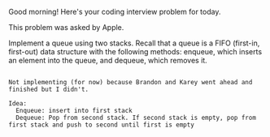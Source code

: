 Good morning! Here's your coding interview problem for today.

This problem was asked by Apple.

Implement a queue using two stacks. Recall that a queue is a FIFO (first-in, first-out) data structure with the following methods: enqueue, which inserts an element into the queue, and dequeue, which removes it.


~~~~~~~~~~~~~~~~~~~~~~~~~~~~~~~~~~~~~~~~~~~~~~~~~~

Not implementing (for now) because Brandon and Karey went ahead and finished but I didn't.

Idea:
  Enqueue: insert into first stack
  Dequeue: Pop from second stack. If second stack is empty, pop from first stack and push to second until first is empty